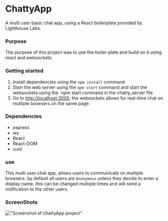 ChattyApp
=====================

A multi user basic chat app, using a React boilerplate provided by Lighthouse Labs.

### Purpose

The purpose of this project was to use the boiler plate and build on it using react and websockets.
### Getting started

1. Install dependencies using the `npm install` command.
2. Start the web server using the `npm start` command and start the websockets using the `npm start command in the chatty_server file
3. Go to <http://localhost:3000>, the websockets allows for real-time chat on multiple browsers on the same page.

### Dependencies
* express
* ws
* React
* React-DOM
* uuid

### use
This multi user chat app, allows users to communicate on multiple browsers. by default all users are `Anonymous` unless they decide to enter a display name. this can be changed multiple times and will send a notification to the other users.

### ScreenShots

!["Screenshot of chattyApp project"]()

